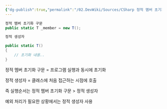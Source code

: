 ```yaml
---
{"dg-publish":true,"permalink":"/02.DevWiki/Sources/CSharp 정적 멤버 초기화 구문 vs 정적 생성자/","noteIcon":""}
---
```


``` csharp
정적 멤버 초기화 구문
public static T _member = new T();

정적 생성자

public static T()
{
	// 초기화 내용..
}
```
정적 멤버 초기화 구문 = 프로그램 실행과 동시에 초기화

정적 생성자 = 클래스에 처음 접근하는 시점에 호출

즉 실행순서는 
정적 멤버 초기화 구문 > 정적 생성자

예외 처리가 필요한 상황에서는 정적 생성자 사용
